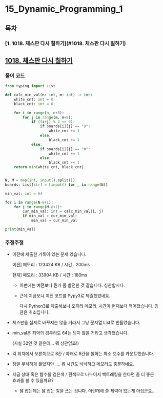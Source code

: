 # 15_Dynamic_Programming_1

## 목차

### [1. 1018. 체스판 다시 칠하기](#1018. 체스판 다시 칠하기)





## [1018. 체스판 다시 칠하기](https://www.acmicpc.net/problem/1018)

### 풀이 코드

```python
from typing import List

def calc_min_val(n: int, m: int) -> int:
    white_cnt: int = 0
    black_cnt: int = 0

    for i in range(n, n+8):
        for j in range(m, m+8):
            if ((i+j) % 2 == 0):
                if boards[i][j] == "B":
                    white_cnt += 1
                else:
                    black_cnt += 1
            else:
                if boards[i][j] == "W":
                    white_cnt += 1
                else:
                    black_cnt += 1
    return min(white_cnt, black_cnt)


N, M = map(int, input().split())
boards: List[str] = [input() for _ in range(N)]

min_val: int = 64

for i in range(N-8+1):
    for j in range(M-8+1):
        cur_min_val: int = calc_min_val(i, j)
        if min_val > cur_min_val:
            min_val = cur_min_val

print(min_val)
```



### 주절주절

* 이전에 제출한 기록이 있는 문제 였습니다.

    이전] 메모리 : 123424 KB / 시간 : 200ms

    현재] 메모리 :   33904 KB / 시간 : 180ms

    * 이번에는 예전보다 뭔가 좀 발전한 것 같습니다. 칭찬합시다.

    * 근데 지금보니 이전 코드를 Pypy3로 제출했었네요.

        다시 Python3로 제출해보니 오히려 메모리, 시간이 현재보다 적어졌습니다. 칭찬은 취소입니다.

* 체스판을 실제로 바꾸지는 않을 거라서 그냥 문자열 List로 만들었습니다.

* min_val은 최악의 경우라도 64는 넘지 않을 거라고 생각했습니다.

    (사실 32인 것 같은데... 뭐 상관없죠!)

* 각 위치에서 오른쪽으로 8칸 / 아래로 8칸을 칠하는 최소 갯수를 카운트했습니다.

* 정말 무식하게 풀었지만 .... 뭐 시간도 넉넉하고 메모리도 충분하네요.

* 지금 상태 혹은 함수를 검은색 / 흰색으로 나누어서 백트래킹을 한다면 좀 더 좋은 효과를 볼 수 있을까요?

    * 닭 잡는데는 닭 잡는 칼을 쓰는 겁니다. 이런데에 쓸 체력이 없는게 아쉽군요...

